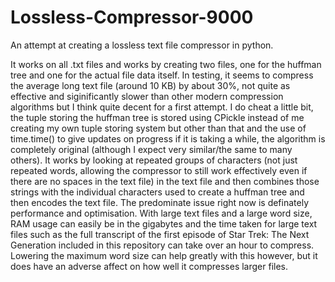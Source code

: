 # Lossless-Compressor-9000
An attempt at creating a lossless text file compressor in python.

It works on all .txt files and works by creating two files, one for the huffman tree and one for the actual file data itself. 
In testing, it seems to compress the average long text file (around 10 KB) by about 30%, not quite as effective and siginificantly slower than other modern compression algorithms but I think quite decent for a first attempt.
I do cheat a little bit, the tuple storing the huffman tree is stored using CPickle instead of me creating my own tuple storing system but other than that and the use of time.time() to give updates on progress if it is taking a while, the algorithm is completely original (although I expect very similar/the same to many others).
It works by looking at repeated groups of characters (not just repeated words, allowing the compressor to still work effectively even if there are no spaces in the text file) in the text file and then combines those strings with the individual characters used to create a huffman tree and then encodes the text file.
The predominate issue right now is definately performance and optimisation. With large text files and a large word size, RAM usage can easily be in the gigabytes and the time taken for large text files such as the full transcript of the first episode of Star Trek: The Next Generation included in this repository can take over an hour to compress. 
Lowering the maximum word size can help greatly with this however, but it does have an adverse affect on how well it compresses larger files.
